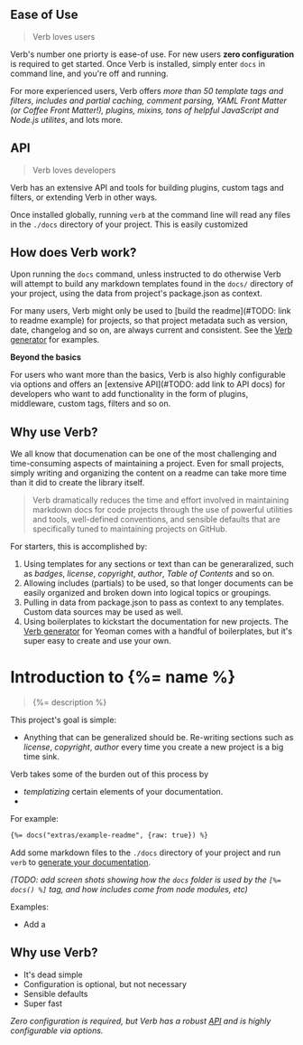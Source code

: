 ## Ease of Use

> Verb loves users

Verb's number one priorty is ease-of use. For new users **zero configuration** is required to get started. Once Verb is installed, simply enter `docs` in command line, and you're off and running.

For more experienced users, Verb offers _more than 50 template tags and filters, includes and partial caching, comment parsing, YAML Front Matter (or Coffee Front Matter!), plugins, mixins, tons of helpful JavaScript and Node.js utilites_, and lots more.

## API

> Verb loves developers

Verb has an extensive API and tools for building plugins, custom tags and filters, or extending Verb in other ways.



Once installed globally, running `verb` at the command line will read  any files in the `./docs` directory of your project. This is easily customized




## How does Verb work?

Upon running the `docs` command, unless instructed to do otherwise Verb will attempt to build any markdown templates found in the `docs/` directory of your project, using the data from project's package.json as context.

For many users, Verb might only be used to [build the readme](#TODO: link to readme example) for projects, so that project metadata such as version, date, changelog and so on, are always current and consistent. See the [Verb generator](https://github.com/jonschlinkert/generator-docs) for examples.

**Beyond the basics**

For users who want more than the basics, Verb is also highly configurable via options and offers an [extensive API](#TODO: add link to API docs) for developers who want to add functionality in the form of plugins, middleware, custom tags, filters and so on.

## Why use Verb?

We all know that documenation can be one of the most challenging and time-consuming aspects of maintaining a project. Even for small projects, simply writing and organizing the content on a readme can take more time than it did to create the library itself.

> Verb dramatically reduces the time and effort involved in maintaining markdown docs for code projects through the use of powerful utilities and tools, well-defined conventions, and sensible defaults that are specifically tuned to maintaining projects on GitHub.

For starters, this is accomplished by:

1. Using templates for any sections or text than can be generaralized, such as _badges_, _license_, _copyright_, _author_, _Table of Contents_ and so on.
1. Allowing includes (partials) to be used, so that longer documents can be easily organized and broken down into logical topics or groupings.
1. Pulling in data from package.json to pass as context to any templates. Custom data sources may be used as well.
1. Using boilerplates to kickstart the documentation for new projects. The [Verb generator]() for Yeoman comes with a handful of boilerplates, but it's super easy to create and use your own.


# Introduction to {%= name %}

> {%= description %}

This project's goal is simple:

* Anything that can be generalized should be. Re-writing sections such as _license_, _copyright_, _author_ every time you create a new project is a big time sink.

Verb takes some of the burden out of this process by

* _templatizing_ certain elements of your documentation.
*

For example:

```markdown
{%= docs("extras/example-readme", {raw: true}) %}
```

Add some markdown files to the `./docs` directory of your project and run `verb` to [generate your documentation](#core-concepts).


_(TODO: add screen shots showing how the `docs` folder is used by the `[%= docs() %]` tag, and how includes come from node modules, etc)_

Examples:

* Add a

## Why use Verb?

* It's dead simple
* Configuration is optional, but not necessary
* Sensible defaults
* Super fast

_Zero configuration is required, but Verb has a robust [API](#TODO) and is highly configurable via options._
